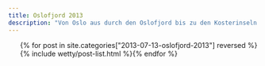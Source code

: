 ```yaml
---
title: Oslofjord 2013
description: "Von Oslo aus durch den Oslofjord bis zu den Kosterinseln."
---
```

<ul class="post-list">{% for post in site.categories["2013-07-13-oslofjord-2013"] reversed %}{% include wetty/post-list.html %}{% endfor %}</ul>